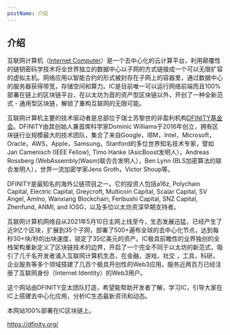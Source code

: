 ```yaml
---
postName: 介绍
---
```


## 介绍
互联网计算机（[Internet Computer](../glossary/I/ic)）是一个去中心化的云计算平台，利用颠覆性的链钥密码学技术将全世界独立的数据中心以子网的方式链接成一个可以无限扩容的虚拟主机。网络应用以智能合约的形式被封存在子网上的容器里，通过数据中心的服务器获得带宽，存储空间和算力。IC是目前唯一可以运行网络前端而且100%部署在链上的区块链平台，在以太坊为首的资产型区块链以外，开创了一种全新范式 - 通用型区块链，解锁了重构互联网的无限可能。<br>

互联网计算机主要的技术驱动者是总部位于瑞士苏黎世的非盈利机构[DFINITY基金会](https://dfinity.org/)。DFINITY由其创始人兼首席科学家Dominic Williams于2016年创立，拥有区块链行业规模最大的技术团队，集合了来自Google，IBM，Intel，Microsoft，Oracle，AWS，Apple，Samsung，Stanford的多位世界知名技术专家，譬如Jan Camenisch (IEEE Fellow), Timo Hanke (AsicBoost发明人），Andreas Rossberg (WebAssembly(Wasm)联合合发明人），Ben Lynn (BLS加密算法的联合发明人），世界一流加密学家Jens Groth，Victor Shoup等。<br>

DFINITY是最知名的海外公链项目之一。它的投资人包括a16z, Polychain Capital, Electric Capital, Greycroft, Multicoin Capital, Scalar Capital, SV Angel, Amino, Wanxiang Blockchain, Fenbushi Capital, SNZ Capital, Zhenfund, ANMI, and IOSG，以及多位以太坊资深早期支持者。<br>

互联网计算机网络自从2021年5月10日主网上线至今，生态发展迅猛，已经产生了近9亿个区块，扩展到35个子网，部署了500+遍布全球的去中心化节点，达到每秒30+块/秒的出块速度，锁定了35亿美元的资产。IC极具前瞻性的业界独创的全栈架构重新定义了区块链技术的边界，开启了一个完全不同于以太坊的新范式，吸引了几千名开发者涌入互联网计算机生态，在金融，游戏，社交 ，工具，科研，企业服务等多个领域搭建了几百个极具开创性的Web3应用，服务近两百万已经注册了互联网身份（Internet Identity）的Web3用户。<br>

这个网站由DFINITY亚太团队打造，希望能帮助开发者了解，学习IC，引导大家在IC上搭建去中心化应用，分析IC生态最新资讯和动态。<br>

本网站100%部署在IC区块链上。<br>

https://dfinity.org/